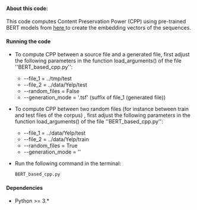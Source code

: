 #### About this code:
This code computes Content Preservation Power (CPP) using pre-trained BERT models from  <a href=" https://www.sbert.net/docs/pretrained_cross-encoders.html"> here </a> to create the embedding vectors of the sequences. 

<!-- GETTING STARTED ## Getting Started-->

<!--*****************************1. -->

#### Running the code
* To compute CPP between a source file and a generated file, first adjust the following parameters in the function load_arguments() of the file  ''BERT_based_cpp.py'':
   * --file_1 = ../tmp/test
   * --file_2 = ../data/Yelp/test
   * --random_files = False 
   * --generation_mode = '.tsf' (suffix of file_1 (generated file))
   
* To compute CPP between  two random  files (for instance between train and test files of the corpus) , first adjust the following parameters in the function load_arguments() of the file  ''BERT_based_cpp.py'':
   * --file_1 = ../data/Yelp/test
   * --file_2 = ../data/Yelp/train
   * --random_files = True
   * --generation_mode = '' 

* Run the following command in the terminal:
   ```sh
  BERT_based_cpp.py
   ```

####  Dependencies
* Python >= 3.*
